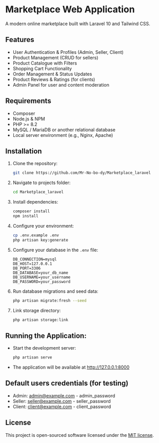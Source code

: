 # Marketplace Web Application
A modern online marketplace built with Laravel 10 and Tailwind CSS.

## Features
* User Authentication & Profiles (Admin, Seller, Client)
* Product Management (CRUD for sellers)
* Product Catalogue with Filters
* Shopping Cart Functionality
* Order Management & Status Updates
* Product Reviews & Ratings (for clients)
* Admin Panel for user and content moderation

## Requirements
* Composer
* Node.js & NPM
* PHP >= 8.2
* MySQL / MariaDB or another relational database
* Local server environment (e.g., Nginx, Apache)

## Installation

1.  Clone the repository:
    ```bash
    git clone https://github.com/Mr-No-bo-dy/Marketplace_laravel
    ```

2. Navigate to projects folder:
    ```bash
    cd Marketplace_laravel
    ```

3.  Install dependencies:
    ```bash
    composer install
    npm install
    ```

4.  Configure your environment:
    ```bash
    cp .env.example .env
    php artisan key:generate
    ```

5.  Configure your database in the `.env` file:
    ```
    DB_CONNECTION=mysql
    DB_HOST=127.0.0.1
    DB_PORT=3306
    DB_DATABASE=your_db_name
    DB_USERNAME=your_username
    DB_PASSWORD=your_password
    ```

6.  Run database migrations and seed data:
    ```bash
    php artisan migrate:fresh --seed
    ```

7.  Link storage directory:
    ```bash
    php artisan storage:link
    ```

## Running the Application:
* Start the development server:
    ```bash
    php artisan serve
    ```

* The application will be available at http://127.0.0.1:8000

## Default users credentials (for testing)
* Admin: admin@example.com - admin_password
* Seller: seller@example.com - seller_password
* Client: client@example.com - client_password

## License
This project is open-sourced software licensed under the [MIT license](https://opensource.org/licenses/MIT).
